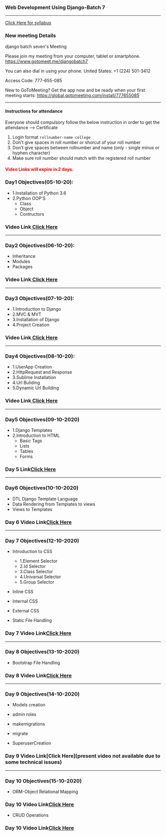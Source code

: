 ### Web Development Using Django-Batch 7
____

[Click Here for syllabus](https://drive.google.com/file/d/1OnBUWHxKIa0ixTU8uKrWTGCE7HB3PbGl/view)


### New meeting Details
django batch seven's Meeting

Please join my meeting from your computer, tablet or smartphone.
https://www.gotomeet.me/djangobatch7

You can also dial in using your phone.
United States: +1 (224) 501-3412

Access Code: 777-655-085


New to GoToMeeting? Get the app now and be ready when your first meeting starts: https://global.gotomeeting.com/install/777655085
___________

#### Instructions for attendance
Everyone should compulsory follow the below instruction in order to get the attendance --> Certificate

1. Login format `rollnumber-name-college`
2. Don't give spaces in roll number or shorcut of your roll number
3. Don't give spaces between rollnumber and name (only - single minus or hyphen character)
4. Make sure roll number should match with the registered roll number


#### <font style='color:red'> Video Links will expire in 2 days.</font>

### Day1 Objectives(05-10-20):

- 1.Installation of Python 3.6
- 2.Python OOP'S
  - Class
  - Object
  - Contructors

### Video Link[ Click Here](https://transcripts.gotomeeting.com/#/s/74ed273740c78235f5695dd7da34a1224a541656769ebb60f1da7ae4fb9db3e7)
____
### Day2 Objectives(06-10-20):

- Inheritance
- Modules
- Packages

### Video Link[ Click Here](https://transcripts.gotomeeting.com/#/s/804362e5e3f4d9f0b7f0cb3d5c9387cb4ddaa554667ffb60b8765507ecab2e20)
____
### Day3 Objectives(07-10-20):

- 1.Introduction to Django
- 2.MVC & MVT
- 3.Installation of Django
- 4.Project Creation
### Video Link[ Click Here](https://transcripts.gotomeeting.com/#/s/d8a8907730daa870640e417bd7a7aa8aa9f03d0e35d7e9790a001ade217ab19f)
____
### Day4 Objectives(08-10-20):
- 1.UserApp Creation
- 2.HttpRequest and Response
- 3.Sublime Installation
- 4.Url Buliding
- 5.Dynamic Url Building
### Video Link[ Click Here](https://transcripts.gotomeeting.com/#/s/9b791f9fa85c2521751b469f7675a39c6332f38f1fa79bb49f64b597dbc27825)
____
### Day5 Objectives(09-10-2020)
- 1.Django Templates
- 2.Introduction to HTML
  - Basic Tags
  - Lists
  - Tables
  - Forms
### Day 5 Link[Click Here](https://transcripts.gotomeeting.com/#/s/85bbd9ca2ecd4b3707777e384a6a4c0c122100fa9351fca1b53a94f24a771473)
____
### Day6 Objectives(10-10-2020)
- DTL Django Template Language
- Data Rendering from Templates to views
- Views to Templates
### Day 6 Video Link[Click Here](https://transcripts.gotomeeting.com/#/s/9b0575fc28b44d1ee9ad0e531c607d3da107db27ffbd04bdfb54069903f741a0)
____
### Day 7 Objectives(12-10-2020)

- Introduction to CSS
  - 1.Element Selector
  - 2.Id Selector
  - 3.Class Selector
  - 4.Univarsal Selector
  - 5.Group Selector


- Inline CSS

- Internal CSS

- External CSS

- Static File Handling
### Day 7 Video Link[Click Here](https://transcripts.gotomeeting.com/#/s/2d9dbdab0e6b49d48c62d94ddc692e8d82fba9b060191bfc783ba1d4f9e4cd4a)
____
### Day 8 Objectives(13-10-2020)
- Bootstrap File Handling
### Day 8 Video Link[Click Here](https://transcripts.gotomeeting.com/#/s/946b5501a967769068ebdc7d7814893b1a6651e8e0182ce9264a937108281865)
____

### Day 9 Objectives(14-10-2020)
- Models creation

- admin roles

- makemigrations

- migrate

- SuperuserCreation
### Day 9 Video Link[Click Here](present video not available due to some technical issues)
____

### Day 10 Objectives(15-10-2020)

- ORM-Object Relational Mapping


### Day 10 Video Link[Click Here](https://transcripts.gotomeeting.com/#/s/7240552c3a3086df5b9db5baef7a12641ac13a9a9915e5a0937c61aea379ffa1)

- CRUD Operations


### Day 10 Video Link[Click Here](https://transcripts.gotomeeting.com/#/s/f84bb480be48249b9562336c61ddd3fcb2cc8d197382758c315b0a4d5861f314)
